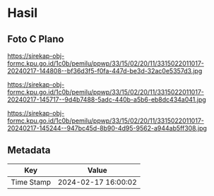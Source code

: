 # Hasil

## Foto C Plano

https://sirekap-obj-formc.kpu.go.id/1c0b/pemilu/ppwp/33/15/02/20/11/3315022011017-20240217-144808--bf36d3f5-f0fa-447d-be3d-32ac0e5357d3.jpg

https://sirekap-obj-formc.kpu.go.id/1c0b/pemilu/ppwp/33/15/02/20/11/3315022011017-20240217-145717--9d4b7488-5adc-440b-a5b6-eb8dc434a041.jpg

https://sirekap-obj-formc.kpu.go.id/1c0b/pemilu/ppwp/33/15/02/20/11/3315022011017-20240217-145244--947bc45d-8b90-4d95-9562-a944ab5ff308.jpg


## Metadata

| Key        | Value               |
| ---------- | ------------------- |
| Time Stamp | 2024-02-17 16:00:02 |




